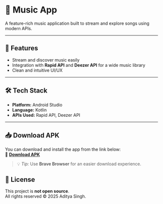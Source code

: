  # 🎵 Music App

A feature-rich music application built to stream and explore songs using modern APIs.  

---

## 📱 Features
- Stream and discover music easily  
- Integration with **Rapid API** and **Deezer API** for a wide music library  
- Clean and intuitive UI/UX  

---

## 🛠️ Tech Stack
- **Platform:** Android Studio  
- **Language:** Kotlin  
- **APIs Used:** Rapid API, Deezer API  

---

## 📥 Download APK
You can download and install the app from the link below:  
🔗 **[Download APK](https://www.upload-apk.com/nIhJCJdNsjygoGc)**  

> 💡 *Tip:* Use **Brave Browser** for an easier download experience.


## 📜 License
This project is **not open source**.  
All rights reserved © 2025 Aditya Singh.  
